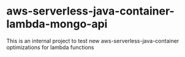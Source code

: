 # aws-serverless-java-container-lambda-mongo-api
This is an internal project to test new aws-serverless-java-container optimizations for lambda functions
